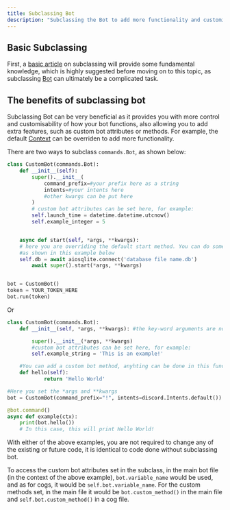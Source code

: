 ```yaml
---
title: Subclassing Bot
description: "Subclassing the Bot to add more functionality and customisability."
---
```


## Basic Subclassing
First,  a [basic article](https://www.codesdope.com/course/python-subclass-of-a-class/) on subclassing will provide some fundamental knowledge, which is highly suggested before moving on to this topic, as subclassing [Bot](https://discordpy.readthedocs.io/en/latest/ext/commands/api.html#discord.ext.commands.Bot) can ultimately be a complicated task.

## The benefits of subclassing bot
Subclassing Bot can be very beneficial as it provides you with more control and customisability of how your bot functions, also allowing you to add extra features, such as custom bot attributes or methods. For example, the default [Context](https://discordpy.readthedocs.io/en/latest/ext/commands/api.html#discord.ext.commands.Context) can be overriden to add more functionality.

There are two ways to subclass `commands.Bot`, as shown below:
```py
class CustomBot(commands.Bot):
    def __init__(self):
        super().__init__(
            command_prefix=#your prefix here as a string
            intents=#your intents here
            #other kwargs can be put here
        )
        # custom bot attributes can be set here, for example:
        self.launch_time = datetime.datetime.utcnow()
        self.example_integer = 5


    async def start(self, *args, **kwargs):
    # here you are overriding the default start method. You can do some code here for example establish a database connection
    #as shown in this example below
    self.db = await aiosqlite.connect('database file name.db')
        await super().start(*args, **kwargs)


bot = CustomBot()
token = YOUR_TOKEN_HERE
bot.run(token)
```
Or
```py
class CustomBot(commands.Bot):
    def __init__(self, *args, **kwargs): #the key-word arguments are not specified here, unlike the example above

        super().__init__(*args, **kwargs)
        #custom bot attributes can be set here, for example:
        self.example_string = 'This is an example!'

    #You can add a custom bot method, anyhting can be done in this function. This is an example:
    def hello(self):
            return 'Hello World'

#Here you set the *args and **kwargs
bot = CustomBot(command_prefix="!", intents=discord.Intents.default())

@bot.command()
async def example(ctx):
    print(bot.hello())
    # In this case, this will print Hello World!
```
With either of the above examples, you are not required to change any of the existing or future code, it is identical to code done without subclassing bot.

To access the custom bot attributes set in the subclass, in the main bot file (in the context of the above example), `bot.variable_name` would be used, and as for cogs, it would be `self.bot.variable_name`. For the custom methods set, in the main file it would be `bot.custom_method()` in the main file and `self.bot.custom_method()` in a cog file.
